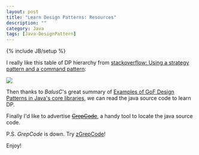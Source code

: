 ```yaml
---
layout: post
title: "Learn Design Patterns: Resources"
description: ""
category: Java
tags: [Java-DesignPattern]
---
```

{% include JB/setup %}

I really like this table of DP hierarchy from [stackoverflow: Using a strategy pattern and a command pattern](https://stackoverflow.com/a/3896839):

![](https://i.stack.imgur.com/wTO3S.jpg)

Then thanks to _BalusC_'s great summary of [Examples of GoF Design Patterns in Java's core libraries](https://stackoverflow.com/a/2707195), we can read the java source code to learn DP.

Finally I'd like to advertise ~~[GrepCode](http://grepcode.com/)~~, a handy tool to locate the java source code.

P.S. _GrepCode_ is down. Try [zGrepCode](https://zgrepcode.com/)!

Enjoy!
